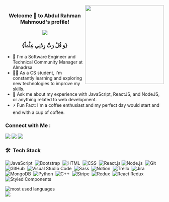 

<img width="250" align="right" src="https://c.tenor.com/_DOBjnGspYAAAAAM/code-coding.gif">

<h3 align="center">
  Welcome 👋 <!-- <img src="https://raw.githubusercontent.com/MartinHeinz/MartinHeinz/master/wave.gif" width="25px"> --> to Abdul Rahman Mahmoud's profile!
</h3>

<!-- Typing SVG by DenverCoder1 - https://github.com/DenverCoder1/readme-typing-svg -->
<p align="center">
  <a href="https://github.com/DenverCoder1/readme-typing-svg"><img src="https://readme-typing-svg.herokuapp.com/?lines=Front-End%20|%20React%20Developer;Always%20learning%20new%20things&font=Fira%20Code&center=true&width=440&height=45&color=f75c7e&vCenter=true&size=22"></a>
</p> 
<h3 align="center"> {وَ قُلْ رَبِّ زِدْنِي عِلْماً} </h3>





- 🏢 I'm a Software Engineer and Technical Community Manager at Almadrsa
- 👨‍💻 As a CS student, I'm constantly learning and exploring new technologies to improve my skills.
- 💬 Ask me about my experience with JavaScript, ReactJS, and NodeJS, or anything related to web development.
- ⚡ Fun Fact: I'm a coffee enthusiast and my perfect day would start and end with a cup of coffee.


### Connect with Me :

<a href="https://www.linkedin.com/in/%D8%B9%D8%A8%D8%AF%D8%A7%D9%84%D8%B1%D8%AD%D9%85%D9%86-%D9%85%D8%AD%D9%85%D9%88%D8%AF-ba05a11b9/" target="_blank"><img src="https://img.shields.io/badge/-Abdul%20Rahman%20Mahmoud-0077B5?style=for-the-badge&logo=Linkedin&logoColor=white"/></a>
<a href="https://www.facebook.com/profile.php?id=100010257701251" target="_blank"><img src="https://img.shields.io/badge/-Abdul%20Rahman%20Mahmoud-0077B5?style=for-the-badge&logo=Facebook&logoColor=white"/></a>
<a href="https://t.me/abdulrahman_mahmoud45" target="_blank"><img src="https://img.shields.io/badge/-Abdul%20Rahman%20Mahmoud-0077B5?style=for-the-badge&logo=Telegram&logoColor=white"/></a>
### 🛠 &nbsp;Tech Stack
![JavaScript](https://img.shields.io/badge/-JavaScript-05122A?style=flat&logo=javascript)&nbsp;
![Bootstrap](https://img.shields.io/badge/-Bootstrap-05122A?style=flat&logo=bootstrap&logoColor=563D7C)&nbsp;
![HTML](https://img.shields.io/badge/-HTML-05122A?style=flat&logo=HTML5)&nbsp;
![CSS](https://img.shields.io/badge/-CSS-05122A?style=flat&logo=CSS3&logoColor=1572B6)&nbsp;
![React.js](https://img.shields.io/badge/-React-05122A?style=flat&logo=react)
![Node.js](https://img.shields.io/badge/-Node.js-05122A?style=flat&logo=node.js&logoColor=339933)&nbsp;
![Git](https://img.shields.io/badge/-Git-05122A?style=flat&logo=git)&nbsp;
![GitHub](https://img.shields.io/badge/-GitHub-05122A?style=flat&logo=github)&nbsp;
![Visual Studio Code](https://img.shields.io/badge/-Visual%20Studio%20Code-05122A?style=flat&logo=visual-studio-code&logoColor=007ACC)&nbsp;
![Sass](https://img.shields.io/badge/-Sass-05122A?style=flat&logo=sass)&nbsp;
![Notion](https://img.shields.io/badge/-Notion%20-05122A?style=flat&logo=notion)&nbsp;
![Trello](https://img.shields.io/badge/-Trello-05122A?style=flat&logo=Trello)&nbsp;
![Jira](https://img.shields.io/badge/-Jira%20-05122A?style=flat&logo=jira)&nbsp;
![MongoDB](https://img.shields.io/badge/-MongoDB-05122A?style=flat&logo=MongoDB)&nbsp;
![Python](https://img.shields.io/badge/-Python%20-05122A?style=flat&logo=python)&nbsp;
![C++](https://img.shields.io/badge/-C++-05122A?style=flat&logo=CPlusPlus)&nbsp;
![Stripe](https://img.shields.io/badge/-Stripe%20-05122A?style=flat&logo=stripe)&nbsp;
![Redux](https://img.shields.io/badge/-Redux%20-05122A?style=flat&logo=redux)&nbsp;
![React Redux](https://img.shields.io/badge/-React%20Redux%20-05122A?style=flat&logo=react&logoColor=764abc)&nbsp;
![Styled Components](https://img.shields.io/badge/-Styled%20Components%20-05122A?style=flat&logo=styled-components&logoColor=db7093)






<img align="left" src="https://github-readme-stats.vercel.app/api/top-langs?username=abdulrahmanmahmood&show_icons=true&locale=en&layout=compact&theme=radical" alt="most used languages" />
<br>
<a href="https://komarev.com/ghpvc/?username=abdulrahmanmahmoud&style=for-the-badge">
    <img src="https://komarev.com/ghpvc/?username=yousefdergham&style=for-the-badge">
</a>

